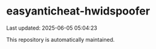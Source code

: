 # easyanticheat-hwidspoofer

Last updated: 2025-06-05 05:04:23

This repository is automatically maintained.
